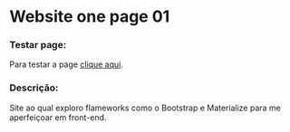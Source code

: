 # Website one page 01

### Testar page: 
Para testar a page [clique aqui](https://wesleyxbz.github.io/One-page-simple/).

### Descrição:
Site ao qual exploro flameworks como o Bootstrap e Materialize para me aperfeiçoar em front-end.
